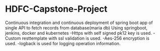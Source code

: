 # HDFC-Capstone-Project

Continuous integration and continuous deployment of spring boot app of single API to fetch records from database(maria db) Using springboot, jenkins, docker and kubernetes 
-Https with self signed pk12 key is used. 
-Custom resttemplate with ssl validation is used. 
-Aes-256 encryption is used. 
-logback is used for logging operation information.
